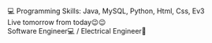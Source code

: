 💻 Programming Skills: Java, MySQL, Python, Html, Css, Ev3 
<br>
Live tomorrow from today😉😉 
<br>
Software Engineer💻 / Electrical Engineer🤖
